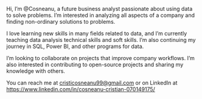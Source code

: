 Hi, I’m @Cosneanu, a future business analyst passionate about using data to solve problems. I’m interested in analyzing all aspects of a company and finding non-ordinary solutions to problems. 

I love learning new skills in many fields related to data, and I’m currently teaching data analysis technical skills and soft skills. I’m also continuing my journey in SQL, Power BI, and other programs for data.

I’m looking to collaborate on projects that improve company workflows. I’m also interested in contributing to open-source projects and sharing my knowledge with others.

You can reach me at cristicosneanu99@gmail.com or on LinkedIn at https://www.linkedin.com/in/cosneanu-cristian-070149175/
